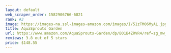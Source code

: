 ```yaml
---
layout: default 
﻿web_scraper_order: 1582906766-6821
rank: #3
image: https://images-na.ssl-images-amazon.com/images/I/51zTM06MyAL.jpg
title: AquaSprouts Garden
url: https://www.amazon.com/AquaSprouts-Garden/dp/B01B4ZRVR4/ref=zg_mw_pet-supplies_3?_encoding=UTF8&psc=1&refRID=1681C9HM719PR5VMS4KX
reviews: 3.8 out of 5 stars
price: $148.55 
---
```

